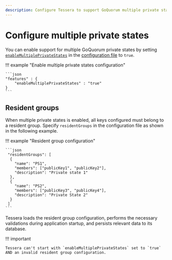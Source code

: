 ```yaml
---
description: Configure Tessera to support GoQuorum multiple private states feature
---
```


# Configure multiple private states

You can enable support for multiple GoQuorum private states by setting
[`enableMultiplePrivateStates`](../../Reference/SampleConfiguration.md#features) in the [configuration file](Tessera.md)
to `true`.

!!! example "Enable multiple private states configuration"

    ```json
    "features" : {
        "enableMultiplePrivateStates" : "true"
    }
    ```

## Resident groups

When multiple private states is enabled, all keys configured must belong to a resident group.
Specify `residentGroups` in the configuration file as shown in the following example.

!!! example "Resident group configuration"

    ```json
     "residentGroups": [
      {
        "name": "PS1",
        "members": ["publicKey1", "publicKey2"],
        "description": "Private state 1"
      },
      {
        "name": "PS2",
        "members": ["publicKey3", "publicKey4"],
        "description": "Private State 2"
      }
     ]
    ```

Tessera loads the resident group configuration, performs the necessary validations during application startup, and
persists relevant data to its database.

!!! important

    Tessera can't start with `enableMultiplePrivateStates` set to `true` AND an invalid resident group configuration.
